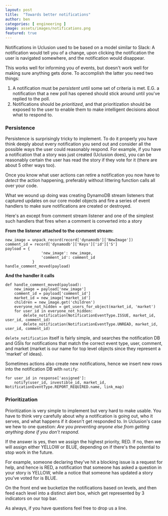 ```yaml
---
layout: post
title:  "Towards better notifications"
author: ben
categories: [ engineering ]
image: assets/images/notifications.png
featured: true
---
```


Notifications in Uclusion used to be based on a model similar to Slack: A notification would tell
you of a change, upon clicking the notification the user is navigated somewhere, and the notification
would disappear.

This works well for informing you of events, but doesn't work well for making sure anything gets done.
To accomplish the latter you need two things:
1. A notification must be *persistent* until some set of criteria is met. E.G. a notification that a new
poll has opened should stick around until you've replied to the poll.
2. Notifications should be *prioritized*, and that prioritization should be exposed to the user to enable
them to make intelligent decisions about what to respond to.

### Persistence ###
Persistence is surprisingly tricky to implement. To do it properly you have think deeply about every
notification you send out and consider all the possible ways the user could reasonably respond.
For example, if you have a notification that a story was just created (Uclusion does), you can be
reasonably certain the user has read the story if they vote for it (there are about 5 other ways too).

Once you know what user actions can retire a notification you now have to *detect* the action happening,
preferably without littering function calls all over your code.

What we wound up doing was creating DynamoDB stream listeners that captured updates on our core model
objects and fire a series of event handlers to make sure notifications are created or destroyed.

Here's an except from comment stream listener and one of the simplest such handlers that fires when a comment is converted into a story


**From the listener attached to the comment stream:**
```
new_image = unpack_record(record['dynamodb']['NewImage'])
comment_id = record['dynamodb']['Keys']['id']['S']
payload = {
                'new_image': new_image,
                'comment_id': comment_id
            }
handle_comment_moved(payload)
```
**And the handler it calls**
```
def handle_comment_moved(payload):
    new_image = payload['new_image']
    comment_id = payload['comment_id']
    market_id = new_image['market_id']
    children = new_image.get('children')
    everyone_not_hidden = get_users_for_object(market_id, 'market')
    for user_id in everyone_not_hidden:
        delete_notification(NotificationEventType.ISSUE, market_id, user_id, comment_id)
        delete_notification(NotificationEventType.UNREAD, market_id, user_id, comment_id)
```

`delete_notification` itself is fairly simple, and searches the notification DB and GSIs
for notifications that match the correct event type, user, comment, and market
(market is our name for top level objects since they represent a 'market' of ideas).

Sometimes actions also create new notifications, hence we insert new rows into the notification DB with `notify`:

```
for user_id in response['assigned']:
    notify(user_id, investible_id, market_id, NotificationEventType.REPORT_REQUIRED.name, link_map)
```


### Prioritization ###
Prioritization is very simple to implement but very hard to make usable. You have to think very carefully about
why a notification is going out, who it serves, and what happens if it doesn't get responded to. In Uclusion's case
we hew to one question: *Are you preventing anyone else from getting anything done if you don't respond.*

If the answer is yes, then we assign the highest priority, RED. If no, then we will assign either YELLOW or BLUE,
depending on if there's the potential to stop work in the future.

For example, someone declaring they've hit a blocking issue is a request for help, and hence is RED, a notification
that someone has asked a question in your story is YELLOW, while a notice that someone has updated a story you've voted
for is BLUE.

On the front end we bucketize the notifications based on levels, and then feed each level into a distinct alert box,
which get represented by 3 indicators on our top bar.

As always, if you have questions feel free to drop us a line.
